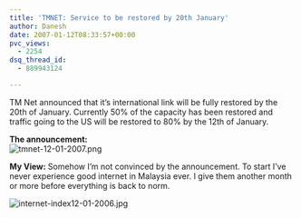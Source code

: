 ```yaml
---
title: 'TMNET: Service to be restored by 20th January'
author: Danesh
date: 2007-01-12T08:33:57+00:00
pvc_views:
  - 2254
dsq_thread_id:
  - 889943124

---
```

TM Net announced that it&#8217;s international link will be fully restored by the 20th of January. Currently 50% of the capacity has been restored and traffic going to the US will be restored to 80% by the 12th of January.

**The announcement:**  
<img alt="tmnet-12-01-2007.png" id="image44" src="/techblog/wp-content/uploads/2007/01/tmnet-12-01-2007.png" /> 

**My View:** Somehow I&#8217;m not convinced by the announcement. To start I&#8217;ve never experience good internet in Malaysia ever. I give them another month or more before everything is back to norm.  
<!--more-->

  
<img alt="internet-index12-01-2006.jpg" id="image46" src="/techblog/wp-content/uploads/2007/01/internet-index12-01-2006.jpg" />